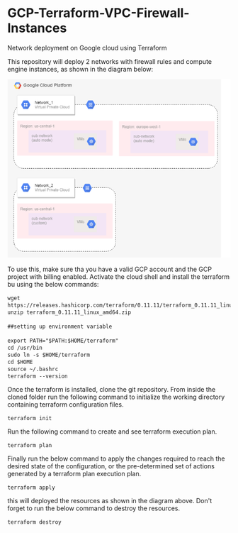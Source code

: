 # GCP-Terraform-VPC-Firewall-Instances
Network deployment on Google cloud using Terraform

This repository will deploy 2 networks with firewall rules and compute engine instances, as shown in the diagram below:

![alt text](https://github.com/krishan03/GCP-Terraform-VPC-Firewall-Instances/blob/master/network.png)

To use this, make sure tha you have a valid GCP account and the GCP project with billing enabled. Activate the cloud shell and install the terraform bu using the below commands:
```
wget https://releases.hashicorp.com/terraform/0.11.11/terraform_0.11.11_linux_amd64.zip
unzip terraform_0.11.11_linux_amd64.zip

##setting up environment variable

export PATH="$PATH:$HOME/terraform"
cd /usr/bin
sudo ln -s $HOME/terraform
cd $HOME
source ~/.bashrc
terraform --version
```

Once the terraform is installed, clone the git repository. From inside the cloned folder run the following command to initialize the working directory containing terraform configuration files.
```
terraform init
```
Run the following command to create and see terraform execution plan.
```
terraform plan
```
Finally run the below command to apply the changes required to reach the desired state of the configuration, or the pre-determined set of actions generated by a terraform plan execution plan.
```
terraform apply
```
this will deployed the resources as shown in the diagram above. Don't forget to run the below command to destroy the resources.
```
terraform destroy
```

